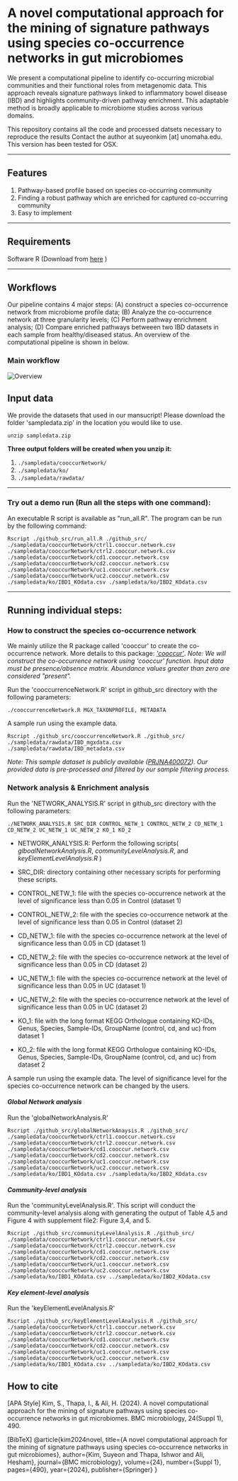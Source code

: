 # A novel computational approach for the mining of signature pathways using species co-occurrence networks in gut microbiomes

We present a computational pipeline to identify co-occurring microbial communities and their functional roles from metagenomic data. This approach reveals signature pathways linked to inflammatory bowel disease (IBD) and highlights community-driven pathway enrichment. This adaptable method is broadly applicable to microbiome studies across various domains.


This repository contains all the code and processed datsets necessary to reproduce the results
Contact the author at suyeonkim [at] unomaha.edu. This version has been tested for OSX. 

----------------------------------------------------------------------
## Features 
1. Pathway-based profile based on species co-occurring community 
2. Finding a robust pathway which are enriched for captured co-occurring community 
3. Easy to implement
----------------------------------------------------------------------
## Requirements
Software R (Download from [here](https://www.r-project.org/) )

----------------------------------------------------------------------
## Workflows
Our pipeline contains 4 major steps: (A) construct a species co-occurrence network from microbiome profile data; (B) Analyze the co-occurrence network at three granularity levels; (C) Perform pathway enrichment analysis; (D) Compare enriched pathways betweeen two IBD datasets in each sample from healthy/diseased status. An overview of the computational pipeline is shown in below. 

### Main workflow
![Overview](https://github.com/skimicrobe/GutNetMining/blob/main/Overviewpipeline.png)

## Input data  
We provide the datasets that used in our mansucript! Please download the folder 'sampledata.zip' in the location you would like to use. 
```
unzip sampledata.zip 
```
**Three output folders will be created when you unzip it:**
 1. `./sampledata/cooccurNetwork/`
 2. `./sampledata/ko/`
 3. `./sampledata/rawdata/`

--------------------------------------------------------------------
### Try out a demo run (Run all the steps with one command):

An executable R script is available as "run_all.R". The program can be run by the following command: 
```
Rscript ./github_src/run_all.R ./github_src/ ./sampledata/cooccurNetwork/ctrl1.cooccur.network.csv ./sampledata/cooccurNetwork/ctrl2.cooccur.network.csv ./sampledata/cooccurNetwork/cd1.cooccur.network.csv ./sampledata/cooccurNetwork/cd2.cooccur.network.csv ./sampledata/cooccurNetwork/uc1.cooccur.network.csv ./sampledata/cooccurNetwork/uc2.cooccur.network.csv ./sampledata/ko/IBD1_KOdata.csv ./sampledata/ko/IBD2_KOdata.csv
```
--------------------------------------------------------------------
## Running individual steps:
### How to construct the species co-occurrence network 
We mainly utilize the R package called 'cooccur' to create the co-occurrence network. More details to this package: _['cooccur'](https://www.jstatsoft.org/article/view/v069c02)_. 
_Note: We will construct the co-occurrence network using 'cooccur' function. Input data must be presence/absence matrix. Abundance values greater than zero are considered "present"._

Run the 'cooccurrenceNetwork.R' script in github_src directory with the following parameters:
```
./cooccurrenceNetwork.R MGX_TAXONPROFILE, METADATA
```
A sample run using the example data. 
```
Rscript ./github_src/cooccurrenceNetwork.R ./github_src/ ./sampledata/rawdata/IBD_mgxdata.csv ./sampledata/rawdata/IBD_metadata.csv 
```
_Note: This sample dataset is publicly available ([PRJNA400072](https://www.ncbi.nlm.nih.gov/Traces/study/?acc=SRP129027&o=acc_s%3Aa)). Our provided data is pre-processed and filtered by our sample filtering process._

### Network analysis & Enrichment analysis
Run the 'NETWORK_ANALYSIS.R' script in github_src directory with the following parameters: 
```
./NETWORK_ANALYSIS.R SRC_DIR CONTROL_NETW_1 CONTROL_NETW_2 CD_NETW_1 CD_NETW_2 UC_NETW_1 UC_NETW_2 KO_1 KO_2
```
* NETWORK_ANALYSIS.R: Perform the following scripts( _glboalNetworkAnalysis.R_, _communityLevelAnalysis.R_, and _keyElementLevelAnalysis.R_ )

* SRC_DIR: directory containing other necessary scripts for performing these scripts.
 
* CONTROL_NETW_1: file with the species co-occurrence network at the level of significance less than 0.05 in Control (dataset 1)

* CONTROL_NETW_2: file with the species co-occurrence network at the level of significance less than 0.05 in Control (dataset 2)

* CD_NETW_1: file with the species co-occurrence network at the level of significance less than 0.05 in CD (dataset 1)

* CD_NETW_2: file with the species co-occurrence network at the level of significance less than 0.05 in CD (dataset 2)

* UC_NETW_1: file with the species co-occurrence network at the level of significance less than 0.05 in UC (dataset 1)

* UC_NETW_2: file with the species co-occurrence network at the level of significance less than 0.05 in UC (dataset 2)

* KO_1: file with the long format KEGG Orthologue containing KO-IDs, Genus, Species, Sample-IDs, GroupName (control, cd, and uc) from dataset 1

* KO_2: file with the long format KEGG Orthologue containing KO-IDs, Genus, Species, Sample-IDs, GroupName (control, cd, and uc) from dataset 2

A sample run using the example data. The level of significance level for the species co-occurrence network can be changed by the users.

#### _Global Network analysis_
Run the 'globalNetworkAnalysis.R'
```
Rscript ./github_src/globalNetworkAnaysis.R ./github_src/ ./sampledata/cooccurNetwork/ctrl1.cooccur.network.csv ./sampledata/cooccurNetwork/ctrl2.cooccur.network.csv ./sampledata/cooccurNetwork/cd1.cooccur.network.csv ./sampledata/cooccurNetwork/cd2.cooccur.network.csv ./sampledata/cooccurNetwork/uc1.cooccur.network.csv ./sampledata/cooccurNetwork/uc2.cooccur.network.csv ./sampledata/ko/IBD1_KOdata.csv ./sampledata/ko/IBD2_KOdata.csv
```
#### _Community-level analysis_ 
Run the 'communityLevelAnalysis.R'. This script will conduct the community-level analysis along with generating the output of Table 4,5 and Figure 4 with supplement file2: Figure 3,4, and 5.
```
Rscript ./github_src/communityLevelAnalysis.R ./github_src/ ./sampledata/cooccurNetwork/ctrl1.cooccur.network.csv ./sampledata/cooccurNetwork/ctrl2.cooccur.network.csv ./sampledata/cooccurNetwork/cd1.cooccur.network.csv ./sampledata/cooccurNetwork/cd2.cooccur.network.csv ./sampledata/cooccurNetwork/uc1.cooccur.network.csv ./sampledata/cooccurNetwork/uc2.cooccur.network.csv ./sampledata/ko/IBD1_KOdata.csv ../sampledata/ko/IBD2_KOdata.csv
```
#### _Key element-level analysis_ 
Run the 'keyElementLevelAnalysis.R'
```
Rscript ./github_src/keyElementLevelAnalysis.R ./github_src/ ./sampledata/cooccurNetwork/ctrl1.cooccur.network.csv ./sampledata/cooccurNetwork/ctrl2.cooccur.network.csv ./sampledata/cooccurNetwork/cd1.cooccur.network.csv ./sampledata/cooccurNetwork/cd2.cooccur.network.csv ./sampledata/cooccurNetwork/uc1.cooccur.network.csv ./sampledata/cooccurNetwork/uc2.cooccur.network.csv ./sampledata/ko/IBD1_KOdata.csv ../sampledata/ko/IBD2_KOdata.csv
```

## How to cite 
[APA Style]
Kim, S., Thapa, I., & Ali, H. (2024). A novel computational approach for the mining of signature pathways using species co-occurrence networks in gut microbiomes. BMC microbiology, 24(Suppl 1), 490.

[BibTeX]
@article{kim2024novel,
  title={A novel computational approach for the mining of signature pathways using species co-occurrence networks in gut microbiomes},
  author={Kim, Suyeon and Thapa, Ishwor and Ali, Hesham},
  journal={BMC microbiology},
  volume={24},
  number={Suppl 1},
  pages={490},
  year={2024},
  publisher={Springer}
}

